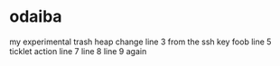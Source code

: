 # odaiba
my experimental trash heap
change line 3
from the ssh key
foob line 5
ticklet action
line 7
line 8
line 9 again
